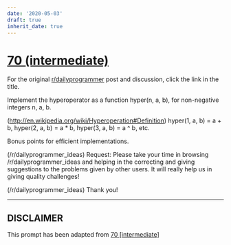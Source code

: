 ```yaml
---
date: '2020-05-03'
draft: true
inherit_date: true
---
```


# [70 (intermediate)](https://www.reddit.com/r/dailyprogrammer/comments/vsv3v/6292012_challenge_70_intermediate/)

For the original [r/dailyprogrammer](https://www.reddit.com/r/dailyprogrammer/) post and discussion, click the link in the title.

Implement the hyperoperator as a function hyper(n, a, b), for non-negative integers n, a, b.

(http://en.wikipedia.org/wiki/Hyperoperation#Definition)
hyper(1, a, b) = a + b, hyper(2, a, b) = a * b, hyper(3, a, b) = a ^ b, etc.

Bonus points for efficient implementations.

(/r/dailyprogrammer_ideas)
Request: Please take your time in browsing /r/dailyprogrammer_ideas and helping in the correcting and giving suggestions to the problems given by other users. It will really help us in giving quality challenges!

(/r/dailyprogrammer_ideas)
Thank you!


----
## **DISCLAIMER**
This prompt has been adapted from [70 [intermediate]](https://www.reddit.com/r/dailyprogrammer/comments/vsv3v/6292012_challenge_70_intermediate/
)
